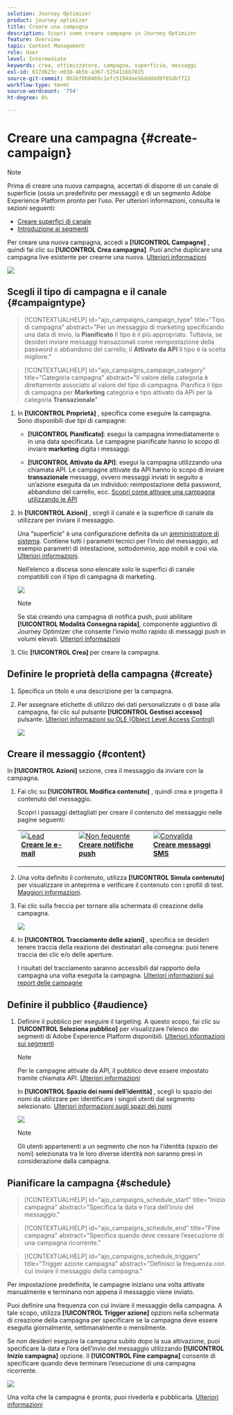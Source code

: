 ```yaml
---
solution: Journey Optimizer
product: journey optimizer
title: Creare una campagna
description: Scopri come creare campagne in Journey Optimizer
feature: Overview
topic: Content Management
role: User
level: Intermediate
keywords: crea, ottimizzatore, campagna, superficie, messaggi
exl-id: 617d623c-e038-4b5b-a367-5254116b7815
source-git-commit: 8b1bf0b0469c1efc5194dae56ddddd9f05dbf722
workflow-type: tm+mt
source-wordcount: '754'
ht-degree: 8%

---
```


# Creare una campagna {#create-campaign}

>[!NOTE]
>
>Prima di creare una nuova campagna, accertati di disporre di un canale di superficie (ossia un predefinito per messaggi) e di un segmento Adobe Experience Platform pronto per l’uso. Per ulteriori informazioni, consulta le sezioni seguenti:
>
>* [Creare superfici di canale](../configuration/channel-surfaces.md)
>* [Introduzione ai segmenti](../segment/about-segments.md)


Per creare una nuova campagna, accedi a **[!UICONTROL Campagne]** , quindi fai clic su **[!UICONTROL Crea campagna]**. Puoi anche duplicare una campagna live esistente per crearne una nuova. [Ulteriori informazioni](modify-stop-campaign.md#duplicate)

![](assets/create-campaign.png)

## Scegli il tipo di campagna e il canale {#campaigntype}

>[!CONTEXTUALHELP]
>id="ajo_campaigns_campaign_type"
>title="Tipo di campagna"
>abstract="Per un messaggio di marketing specificando una data di invio, la **Pianificato** Il tipo è il più appropriato. Tuttavia, se desideri inviare messaggi transazionali come reimpostazione della password o abbandono del carrello, il **Attivato da API** Il tipo è la scelta migliore."

>[!CONTEXTUALHELP]
>id="ajo_campaigns_campaign_category"
>title="Categoria campagna"
>abstract="Il valore della categoria è direttamente associato al valore del tipo di campagna. Pianifica il tipo di campagna per **Marketing** categoria e tipo attivato da API per la categoria **Transazionale**"

1. In **[!UICONTROL Proprietà]** , specifica come eseguire la campagna. Sono disponibili due tipi di campagne:

   * **[!UICONTROL Pianificato]**: esegui la campagna immediatamente o in una data specificata. Le campagne pianificate hanno lo scopo di inviare **marketing** digita i messaggi.

   * **[!UICONTROL Attivato da API]**: esegui la campagna utilizzando una chiamata API. Le campagne attivate da API hanno lo scopo di inviare **transazionale** messaggi, ovvero messaggi inviati in seguito a un’azione eseguita da un individuo: reimpostazione della password, abbandono del carrello, ecc. [Scopri come attivare una campagna utilizzando le API](api-triggered-campaigns.md)

1. In **[!UICONTROL Azioni]** , scegli il canale e la superficie di canale da utilizzare per inviare il messaggio.

   Una “superficie” è una configurazione definita da un [amministratore di sistema](../start/path/administrator.md). Contiene tutti i parametri tecnici per l’invio del messaggio, ad esempio parametri di intestazione, sottodominio, app mobili e così via. [Ulteriori informazioni](../configuration/channel-surfaces.md).

   Nell’elenco a discesa sono elencate solo le superfici di canale compatibili con il tipo di campagna di marketing.

   ![](assets/create-campaign-action.png)

   >[!NOTE]
   >
   >Se stai creando una campagna di notifica push, puoi abilitare **[!UICONTROL Modalità Consegna rapida]**, componente aggiuntivo di Journey Optimizer che consente l’invio molto rapido di messaggi push in volumi elevati. [Ulteriori informazioni](../push/create-push.md#rapid-delivery)

1. Clic **[!UICONTROL Crea]** per creare la campagna.

## Definire le proprietà della campagna {#create}

1. Specifica un titolo e una descrizione per la campagna.

   <!--To test the content of your message, toggle the **[!UICONTROL Content experiment]** option on. This allows you to test multiple variables of a delivery on populations samples, in order to define which treatment has the biggest impact on the targeted population.[Learn more about content experiment](../campaigns/content-experiment.md).-->

1. Per assegnare etichette di utilizzo dei dati personalizzate o di base alla campagna, fai clic sul pulsante **[!UICONTROL Gestisci accesso]** pulsante. [Ulteriori informazioni su OLE (Object Level Access Control)](../administration/object-based-access.md)

   ![](assets/create-campaign-properties.png)

## Creare il messaggio {#content}

In **[!UICONTROL Azioni]** sezione, crea il messaggio da inviare con la campagna.

1. Fai clic su **[!UICONTROL Modifica contenuto]** , quindi crea e progetta il contenuto del messaggio.

   Scopri i passaggi dettagliati per creare il contenuto del messaggio nelle pagine seguenti:

   <table style="table-layout:fixed">
    <tr style="border: 0;">
    <td>
    <a href="../email/create-email.md">
    <img alt="Lead" src="../assets/do-not-localize/email.jpg">
    </a>
    <div><a href="../email/create-email.md"><strong>Creare le e-mail</strong>
    </div>
    <p>
    </td>
    <td>
    <a href="../push/create-push.md">
      <img alt="Non fequente" src="../assets/do-not-localize/push.jpg">
    </a>
    <div>
    <a href="../push/create-push.md"><strong>Creare notifiche push</strong></a>
    </div>
    <p>
    </td>
    <td>
    <a href="../sms/create-sms.md">
      <img alt="Convalida" src="../assets/do-not-localize/sms.jpg">
    </a>
    <div>
    <a href="../sms/create-sms.md"><strong>Creare messaggi SMS</strong></a>
    </div>
    <p>
    </td>
    </tr>
    </table>

1. Una volta definito il contenuto, utilizza **[!UICONTROL Simula contenuto]** per visualizzare in anteprima e verificare il contenuto con i profili di test. [Maggiori informazioni](../email/preview.md).

1. Fai clic sulla freccia per tornare alla schermata di creazione della campagna.

   ![](assets/create-campaign-design.png)

1. In **[!UICONTROL Tracciamento delle azioni]** , specifica se desideri tenere traccia della reazione dei destinatari alla consegna: puoi tenere traccia dei clic e/o delle aperture.

   I risultati del tracciamento saranno accessibili dal rapporto della campagna una volta eseguita la campagna. [Ulteriori informazioni sui report delle campagne](../reports/campaign-global-report.md)

## Definire il pubblico {#audience}

1. Definire il pubblico per eseguire il targeting. A questo scopo, fai clic su **[!UICONTROL Seleziona pubblico]** per visualizzare l’elenco dei segmenti di Adobe Experience Platform disponibili. [Ulteriori informazioni sui segmenti](../segment/about-segments.md)

   >[!NOTE]
   >
   >Per le campagne attivate da API, il pubblico deve essere impostato tramite chiamata API. [Ulteriori informazioni](api-triggered-campaigns.md)

   In **[!UICONTROL Spazio dei nomi dell’identità]** , scegli lo spazio dei nomi da utilizzare per identificare i singoli utenti dal segmento selezionato. [Ulteriori informazioni sugli spazi dei nomi](../event/about-creating.md#select-the-namespace)

   ![](assets/create-campaign-namespace.png)

   >[!NOTE]
   >
   >Gli utenti appartenenti a un segmento che non ha l’identità (spazio dei nomi) selezionata tra le loro diverse identità non saranno presi in considerazione dalla campagna.

   <!--If you are are creating an API-triggered campaign, the **[!UICONTROL cURL request]** section allows you to retrieve the **[!UICONTROL Campaign ID]** to use in the API call. [Learn more](api-triggered-campaigns.md)-->

## Pianificare la campagna {#schedule}

>[!CONTEXTUALHELP]
>id="ajo_campaigns_schedule_start"
>title="Inizio campagna"
>abstract="Specifica la data e l’ora dell’invio del messaggio."

>[!CONTEXTUALHELP]
>id="ajo_campaigns_schedule_end"
>title="Fine campagna"
>abstract="Specifica quando deve cessare l’esecuzione di una campagna ricorrente."

>[!CONTEXTUALHELP]
>id="ajo_campaigns_schedule_triggers"
>title="Trigger azione campagna"
>abstract="Definisci la frequenza con cui inviare il messaggio della campagna."

Per impostazione predefinita, le campagne iniziano una volta attivate manualmente e terminano non appena il messaggio viene inviato.

Puoi definire una frequenza con cui inviare il messaggio della campagna. A tale scopo, utilizza **[!UICONTROL Trigger azione]** opzioni nella schermata di creazione della campagna per specificare se la campagna deve essere eseguita giornalmente, settimanalmente o mensilmente.

Se non desideri eseguire la campagna subito dopo la sua attivazione, puoi specificare la data e l’ora dell’invio del messaggio utilizzando **[!UICONTROL Inizio campagna]** opzione. Il **[!UICONTROL Fine campagna]** consente di specificare quando deve terminare l’esecuzione di una campagna ricorrente.

![](assets/create-campaign-schedule.png)

Una volta che la campagna è pronta, puoi rivederla e pubblicarla. [Ulteriori informazioni](review-activate-campaign.md)
